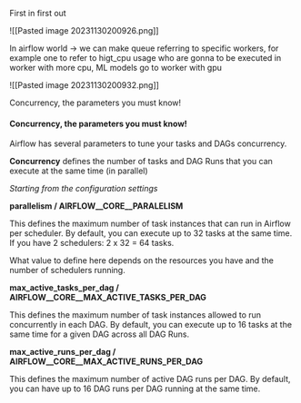 First in first out 

![[Pasted image 20231130200926.png]]


In airflow world -> we  can make queue referring to specific workers, for example one to refer to higt_cpu usage who are gonna to be executed in worker with more cpu,
ML models go to worker with gpu 

![[Pasted image 20231130200932.png]]



Concurrency, the parameters you must know!

#### Concurrency, the parameters you must know!

Airflow has several parameters to tune your tasks and DAGs concurrency.

**Concurrency** defines the number of tasks and DAG Runs that you can execute at the same time (in parallel)

  

_Starting from the configuration settings_

**parallelism / AIRFLOW__CORE__PARALELISM**

This defines the maximum number of task instances that can run in Airflow per scheduler. By default, you can execute up to 32 tasks at the same time. If you have 2 schedulers: 2 x 32 = 64 tasks.

What value to define here depends on the resources you have and the number of schedulers running.

  

**max_active_tasks_per_dag / AIRFLOW__CORE__MAX_ACTIVE_TASKS_PER_DAG**

This defines the maximum number of task instances allowed to run concurrently in each DAG. By default, you can execute up to 16 tasks at the same time for a given DAG across all DAG Runs.

  

**max_active_runs_per_dag / AIRFLOW__CORE__MAX_ACTIVE_RUNS_PER_DAG**

This defines the maximum number of active DAG runs per DAG. By default, you can have up to 16 DAG runs per DAG running at the same time.